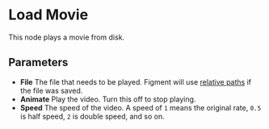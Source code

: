 # Load Movie

This node plays a movie from disk.

## Parameters

- **File** The file that needs to be played. Figment will use [relative paths](/docs/structuring#relative-paths) if the file was saved.
- **Animate** Play the video. Turn this off to stop playing.
- **Speed** The speed of the video. A speed of `1` means the original rate, `0.5` is half speed, `2` is double speed, and so on.
